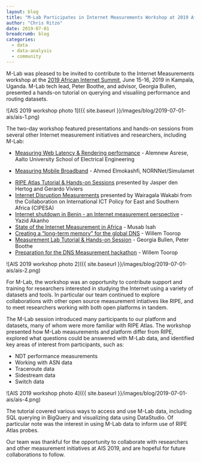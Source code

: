```yaml
---
layout: blog
title: "M-Lab Participates in Internet Measurements Workshop at 2019 African Internet Summit"
author: "Chris Ritzo"
date: 2019-07-01
breadcrumb: blog
categories:
  - data
  - data-analysis
  - community
---
```


M-Lab was pleased to be invited to contribute to the Internet Measurements
workshop at the [2019 African Internet Summit][ais2019], June 15-16, 2019 in Kampala,
Uganda. M-Lab tech lead, Peter Boothe, and advisor, Georgia Bullen, presented a
hands-on tutorial on querying and visualiing performance and routing datasets.<!--more-->

[ais2019]: https://www.internetsociety.org/events/africa-internet-summit/2019/
![AIS 2019 workshop photo 1]({{ site.baseurl }}/images/blog/2019-07-01-ais/ais-1.png)

The two-day workshop featured presentations and hands-on sessions from several
other Internet measurement initiatives and researchers, including M-Lab:

* [Measuring Web Latency & Rendering performance][web-latency] - Alemnew Asrese,
Aalto University School of Electrical Engineering
- [Measuring Mobile Broadband][mobile] - Ahmed Elmokashfi, NORNNet/Simulamet
* [RIPE Atlas Tutorial & Hands-on Sessions][ripe] presented by Jasper den Hertog and Gerardo Viviers
* [Internet Disruption Measurements][cipesa] presented by Wairagala Wakabi from
  the Collaboration on International ICT Policy for East and Southern Africa
  (CIPESA)
* [Internet shutdown in Benin - an Internet measurement perspective][benin] - Yazid Akanho
* [State of the Internet Measurement in Africa][africa-internet] - Musab Isah
* [Creating a “long-term memory” for the global DNS][dns-memory] - Willem Toorop
* [Measurement Lab Tutorial & Hands-on Session][mlab] - Georgia Bullen, Peter Boothe
* [Preparation for the DNS Measurement hackathon][dns-hackathon] - Willem Toorop

[web-latency]: https://drive.google.com/file/d/1FsDd43YpC71oD34_SmbmuNI2HLWvHohq/view?usp=sharing
[mobile]: https://drive.google.com/file/d/1pMZDBr_jhQBPzS3JGtwr3Y-tDmzYGTxK/view?usp=sharing
[ripe]: https://drive.google.com/file/d/1IJA_GjPWp4HcofNhVQBAA4CoHzT3x7_g/view?usp=sharing
[cipesa]: https://drive.google.com/file/d/1vdvMmTZHWHqFF-Q8YcvjoKwPC3UpJ-C2/view?usp=sharing
[benin]: https://drive.google.com/file/d/122u3M5FT1Vzc3xsjW5ZwHlQxwqUGUhaa/view?usp=sharing
[africa-internet]: https://drive.google.com/file/d/1zQ5B-GYMJndgV-43jSDlMhbGW_DghVjD/view?usp=sharing
[dns-memory]: https://bit.ly/2IJlayR
[mlab]: https://bit.ly/mlab-ais2019
[dns-hackathon]: https://bit.ly/2Fa0UWg

![AIS 2019 workshop photo 2]({{ site.baseurl }}/images/blog/2019-07-01-ais/ais-2.png)

For M-Lab, the workshop was an opportunity to contribute support and training for
researchers interested in studying the Internet using a variety of datasets and
tools. In particular our team continued to explore collaborations with other
open source measurement intiatives like RIPE, and to meet researchers working
with both open platforms in tandem.

The M-Lab session introduced many participants to our platform and datasets,
many of whom were more familiar with RIPE Atlas. The workshop presented how
M-Lab measurements and platform differ from RIPE, explored what questions could
be answered with M-Lab data, and identified key areas of interest from
participants, such as:

* NDT performance measurements
* Working with ASN data
* Traceroute data
* Sidestream data
* Switch data

![AIS 2019 workshop photo 4]({{ site.baseurl }}/images/blog/2019-07-01-ais/ais-4.png)

The tutorial covered various ways to access and use M-Lab data, including SQL
querying in BigQuery and visualizing data using DataStudio. Of particular note
was the interest in using M-Lab data to inform use of RIPE Atlas probes.

Our team was thankful for the opportunity to collaborate with researchers and
other measurement initiatives at AIS 2019, and are hopeful for future
collaborations to follow.
